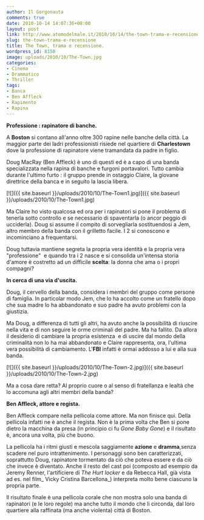 ```yaml
---
author: Il Gorgonauta
comments: true
date: 2010-10-14 14:07:36+00:00
layout: post
link: http://www.atomodelmale.it/2010/10/14/the-town-trama-e-recensione/
slug: the-town-trama-e-recensione
title: The Town, trama e recensione.
wordpress_id: 8150
image: uploads/2010/10/The-Town.jpg
categories:
- Cinema
- Drammatico
- Thriller
tags:
- Banca
- Ben Affleck
- Rapimento
- Rapina
---
```


**Professione : rapinatore di banche.**

A **Boston** si contano all'anno oltre 300 rapine nelle banche  della città. La maggior parte dei ladri professionisti risiede nel  quartiere di **Charlestown** dove la professione di rapinatore viene tramandata da padre in figlio.

Doug MacRay (Ben Affleck) è uno di questi ed è a capo di una banda specializzata  nella rapina di banche e furgoni portavalori. Tutto cambia durante  l'ultimo furto : il gruppo prende in ostaggio Claire, la giovane  direttrice della banca e in seguito la lascia libera.

[![]({{ site.baseurl }}/uploads/2010/10/The-Town1.jpg)]({{ site.baseurl }}/uploads/2010/10/The-Town1.jpg)

Ma Claire ho visto qualcosa ed ora per i rapinatori si pone il  problema di tenerla sotto controllo e se necessario di spaventarla (o  ancor peggio di ucciderla). Doug si assume il compito di sorvegliarla  sostituendosi a Jem, altro membro della banda con il grilletto facile. I  2 si conoscono e incominciano a frequentarsi.

Doug tuttavia mantiene segreta la propria vera identità e la propria  vera "professione"  e quando tra i 2 nasce e si consolida un'intensa  storia d'amore è costretto ad un difficile **scelta**: la donna che ama o i  propri compagni?

**In cerca di una via d'uscita.**

Doug, il cervello della banda, considera i membri del gruppo come persone di famiglia. In particolar modo Jem, che lo ha accolto come un fratello dopo che sua madre lo ha abbandonato e suo padre ha avuto problemi con la giustizia.

Ma Doug, a differenza di tutti gli altri, ha avuto anche la possibilità di riuscire nella vita e di non seguire le orme criminali del padre. Ma ha fallito. Da allora il desiderio di cambiare la propria esistenza  e di uscire dal mondo della criminalità non lo ha mai abbandonato e Claire rappresenta, ora, l'ultima vera possibilità di cambiamento. L'**FBI** infatti è ormai addosso a lui e alla sua banda.

[![]({{ site.baseurl }}/uploads/2010/10/The-Town-2.jpg)]({{ site.baseurl }}/uploads/2010/10/The-Town-2.jpg)

Ma a cosa dare retta? Al proprio cuore o al senso di fratellanza e lealtà che lo accomuna agli altri membri della banda?

**Ben Affleck, attore e regista.**

Ben Affleck compare nella pellicola come attore. Ma non finisce qui. Della pellicola infatti ne è anche il regista. Non è la prima volta che Ben si pone dietro la macchina da presa (in principio ci fu _Gone Baby Gone_) e il risultato è, ancora una volta, più che buono.

La pellicola ha i ritmi giusti e mescola saggiamente **azione** e **dramma**,senza scadere nel puro intrattenimento. I personaggi sono ben caratterizzati, soprattutto Doug, rapinatore tormentato da ciò che poteva essere e da ciò che invece è diventato. Anche il resto del cast poi (composto ad esempio da Jeremy Renner, l'artificiere di _The Hurt locker_ e da Rebecca Hall, già vista ad es. nel film_ Vicky Cristina Barcellona_) interpreta molto bene ciascuno la propria parte.

Il risultato finale è una pellicola corale che non mostra solo una banda di rapinatori (e le loro regole) ma anche tutto il mondo che li circonda, dal loro quartiere alla raffinata (ma anche violenta) città di Boston.

